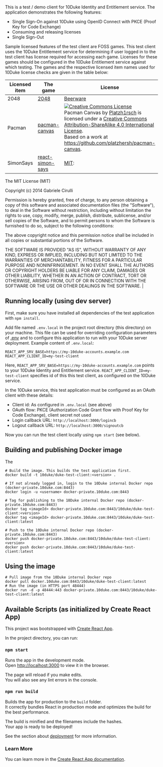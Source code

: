 This is a test / demo client for 10Duke Identity and Entitlement service. The application demonstrates the following features:

- Single Sign-On against 10Duke using OpenID Connect with PKCE (Proof Key for Code Exchange)
- Consuming and releasing licenses
- Single Sign-Out

Sample licensed features of the test client are FOSS games. This test client uses the 10Duke Entitlement service for determining if user logged in to the test client has license required for accessing each game. Licenses for these games should be configured in the 10Duke Entitlement service against which testing. The games and the respective licensed item names used for 10Duke license checks are given in the table below:

| Licensed item | The game                                                              | License                                                                                                                                                                                                                                                                                                                                                                                                                                                                                                                                                                                                                                                                                                                                                                                                  |
| ------------- | --------------------------------------------------------------------- | -------------------------------------------------------------------------------------------------------------------------------------------------------------------------------------------------------------------------------------------------------------------------------------------------------------------------------------------------------------------------------------------------------------------------------------------------------------------------------------------------------------------------------------------------------------------------------------------------------------------------------------------------------------------------------------------------------------------------------------------------------------------------------------------------------- |
| 2048          | [2048](https://github.com/gabrielecirulli/2048)                       | [Beerware](https://en.wikipedia.org/wiki/Beerware)                                                                                                                                                                                                                                                                                                                                                                                                                                                                                                                                                                                                                                                                                                                                                       |
| Pacman        | [pacman-canvas](https://github.com/platzhersh/pacman-canvas)          | <a rel="license" href="http://creativecommons.org/licenses/by-sa/4.0/"><img alt="Creative Commons License" style="border-width:0" src="https://i.creativecommons.org/l/by-sa/4.0/88x31.png" /></a><br /><span xmlns:dct="http://purl.org/dc/terms/" property="dct:title">Pacman Canvas</span> by <a xmlns:cc="http://creativecommons.org/ns#" href="http://platzh1rsch.ch" property="cc:attributionName" rel="cc:attributionURL">Platzh1rsch</a> is licensed under a <a rel="license" href="http://creativecommons.org/licenses/by-sa/4.0/">Creative Commons Attribution-ShareAlike 4.0 International License</a>.<br />Based on a work at <a xmlns:dct="http://purl.org/dc/terms/" href="https://github.com/platzhersh/pacman-canvas" rel="dct:source">https://github.com/platzhersh/pacman-canvas</a>. |
| SimonSays     | [react-simon-says](https://github.com/weslleyaraujo/react-simon-says) | [MIT](https://github.com/gabrielecirulli/2048/blob/master/LICENSE.txt):                                                                                                                                                                                                                                                                                                                                                                                                                                                                                                                                                                                                                                                                                                                                  |

The MIT License (MIT)

Copyright (c) 2014 Gabriele Cirulli

Permission is hereby granted, free of charge, to any person obtaining a copy
of this software and associated documentation files (the "Software"), to deal
in the Software without restriction, including without limitation the rights
to use, copy, modify, merge, publish, distribute, sublicense, and/or sell
copies of the Software, and to permit persons to whom the Software is
furnished to do so, subject to the following conditions:

The above copyright notice and this permission notice shall be included in
all copies or substantial portions of the Software.

THE SOFTWARE IS PROVIDED "AS IS", WITHOUT WARRANTY OF ANY KIND, EXPRESS OR
IMPLIED, INCLUDING BUT NOT LIMITED TO THE WARRANTIES OF MERCHANTABILITY,
FITNESS FOR A PARTICULAR PURPOSE AND NONINFRINGEMENT. IN NO EVENT SHALL THE
AUTHORS OR COPYRIGHT HOLDERS BE LIABLE FOR ANY CLAIM, DAMAGES OR OTHER
LIABILITY, WHETHER IN AN ACTION OF CONTRACT, TORT OR OTHERWISE, ARISING FROM,
OUT OF OR IN CONNECTION WITH THE SOFTWARE OR THE USE OR OTHER DEALINGS IN
THE SOFTWARE. |

## Running locally (using dev server)

First, make sure you have installed all dependencies of the test application with `npm install`.

Add file named `.env.local` in the project root directory (this directory) on your machine. This file can be used for overriding configuration parameters of [.env](./.env) and to configure this application to run with your 10Duke server deployment. Example content of `.env.local`:

```
REACT_APP_SRV_BASE=https://my-10duke-accounts.example.com
REACT_APP_CLIENT_ID=my-test-client
```

Here, `REACT_APP_SRV_BASE=https://my-10duke-accounts.example.com` points to your 10Duke Identity and Entitlement service. `REACT_APP_CLIENT_ID=my-test-client` specifies id of this this test client, as configured on the 10Duke service.

In the 10Duke service, this test application must be configured as an OAuth client with these details:

- Client id: As configured in `.env.local` (see above)
- OAuth flow: PKCE (Authorization Code Grant flow with Proof Key for Code Exchange), client secret not used
- Login callback URL: `http://localhost:3000/logincb`
- Logout callback URL: `http://localhost:3000/signoutcb`

Now you can run the test client locally using `npm start` (see below).

## Building and publishing Docker image

The

```
# Build the image. This builds the test application first.
docker build -t 10duke/duke-test-client:<version> .

# If not already logged in, login to the 10Duke internal Docker repo (docker-private.10duke.com:8443)
docker login -u <username> docker-private.10duke.com:8443

# Tag for publishing to the 10Duke internal Docker repo (docker-private.10duke.com:8443)
docker tag <imageId> docker-private.10duke.com:8443/10duke/duke-test-client:<version>
docker tag <imageId> docker-private.10duke.com:8443/10duke/duke-test-client:latest

# Push to the 10Duke internal Docker repo (docker-private.10duke.com:8443)
docker push docker-private.10duke.com:8443/10duke/duke-test-client:<version>
docker push docker-private.10duke.com:8443/10duke/duke-test-client:latest
```

## Using the image

```
# Pull image from the 10Duke internal Docker repo
docker pull docker.10duke.com:8443/10duke/duke-test-client:latest
# Run the image (in HTTPS port 48444)
docker run -d -p 48444:443 docker-private.10duke.com:8443/10duke/duke-test-client:latest
```

## Available Scripts (as initialized by Create React App)

This project was bootstrapped with [Create React App](https://github.com/facebook/create-react-app).

In the project directory, you can run:

### `npm start`

Runs the app in the development mode.<br />
Open [http://localhost:3000](http://localhost:3000) to view it in the browser.

The page will reload if you make edits.<br />
You will also see any lint errors in the console.

### `npm run build`

Builds the app for production to the `build` folder.<br />
It correctly bundles React in production mode and optimizes the build for the best performance.

The build is minified and the filenames include the hashes.<br />
Your app is ready to be deployed!

See the section about [deployment](https://facebook.github.io/create-react-app/docs/deployment) for more information.

### Learn More

You can learn more in the [Create React App documentation](https://facebook.github.io/create-react-app/docs/getting-started).
